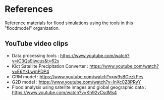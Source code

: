 # References
Reference materials for flood simulations using the tools in this "floodmodel" organization.

## YouTube video clips
- Data processing tools : https://www.youtube.com/watch?v=iC3Qa9iwcus&t=62s  
- Kict Satellite Precipitation Converter : https://www.youtube.com/watch?v=E6YkLwmPDP4  
- GRM model : https://www.youtube.com/watch?v=w9sBGezkPes  
- G2D model : https://www.youtube.com/watch?v=lnXc0Z8PRyY  
- Flood analysis using satellite images and global geographic data :  https://www.youtube.com/watch?v=Kh92vCsdMs4  
   
